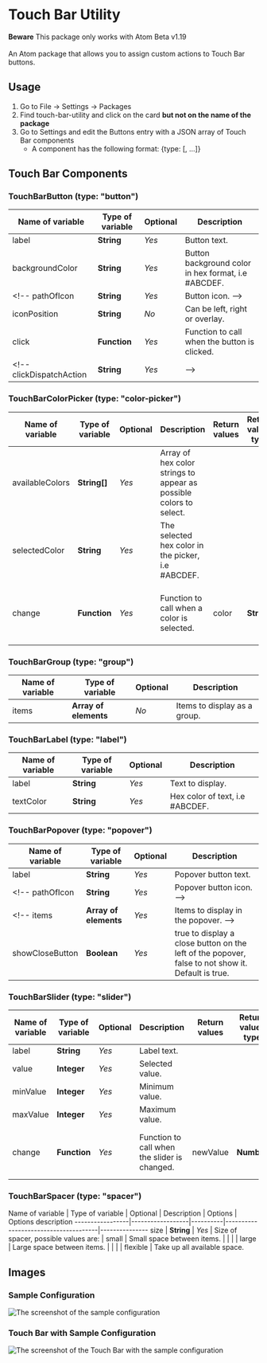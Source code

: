 # Touch Bar Utility

<div class="alert alert-warning" role="alert">
  <strong>Beware</strong> This package only works with Atom Beta v1.19
</div>
<br>
An Atom package that allows you to assign custom actions to Touch Bar buttons.

## Usage
1.  Go to File → Settings → Packages
2.  Find touch-bar-utility and click on the card **but not on the name of the package**
3.  Go to Settings and edit the Buttons entry with a JSON array of Touch Bar components
    *   A component has the following format: {type: <typeOfElement>\[, ...\]}

## Touch Bar Components

### TouchBarButton (type: "button")
 Name of variable    | Type of variable | Optional | Description
 --------------------|------------------|----------|----------------------------------------------------
 label               | **String**       | _Yes_    | Button text.
 backgroundColor     | **String**       | _Yes_    | Button background color in hex format, i.e #ABCDEF.
 <!-- pathOfIcon          | **String**       | _Yes_    | Button icon. -->
 iconPosition        | **String**       | _No_     | Can be left, right or overlay.
 click               | **Function**     | _Yes_    | Function to call when the button is clicked.
 <!-- clickDispatchAction | **String**       | _Yes_    |  -->

### TouchBarColorPicker (type: "color-picker")
 Name of variable | Type of variable | Optional | Description                                                        | Return values | Return values type | Return values description
 -----------------|------------------|----------|--------------------------------------------------------------------|---------------|--------------------|-------------------------------------------------
 availableColors  | **String[]**     | _Yes_    | Array of hex color strings to appear as possible colors to select.
 selectedColor    | **String**       | _Yes_    | The selected hex color in the picker, i.e #ABCDEF.
 change           | **Function**     | _Yes_    | Function to call when a color is selected.                         | color         | **String**         | The color that the user selected from the picker

### TouchBarGroup (type: "group")
 Name of variable | Type of variable      | Optional | Description
 -----------------|-----------------------|----------|-----------------------------
 items            | **Array of elements** | _No_     | Items to display as a group.
### TouchBarLabel (type: "label")
 Name of variable | Type of variable     | Optional | Description
 -----------------|----------------------|----------|--------------------------------
 label            | **String**           | _Yes_    | Text to display.
 textColor        | **String**           | _Yes_    | Hex color of text, i.e #ABCDEF.

### TouchBarPopover (type: "popover")
 Name of variable | Type of variable          | Optional | Description
 -----------------|---------------------------|----------|--------------------------------------------------------------------------------------------------
 label            | **String**                | _Yes_    | Popover button text.
 <!-- pathOfIcon       | **String**                | _Yes_    | Popover button icon. -->
 <!-- items            | **Array of elements**     | _Yes_    | Items to display in the popover. -->
 showCloseButton  | **Boolean**               | _Yes_    | true to display a close button on the left of the popover, false to not show it. Default is true.

### TouchBarSlider (type: "slider")
 Name of variable | Type of variable | Optional | Description                                  | Return values | Return values type | Return values description
 -----------------|------------------|----------|----------------------------------------------|---------------|--------------------|-----------------------------------------------
 label            | **String**       | _Yes_    | Label text.
 value            | **Integer**      | _Yes_    | Selected value.
 minValue         | **Integer**      | _Yes_    | Minimum value.
 maxValue         | **Integer**      | _Yes_    | Maximum value.
 change           | **Function**     | _Yes_    | Function to call when the slider is changed. | newValue      | **Number**         | The value that the user selected on the Slider

### TouchBarSpacer (type: "spacer")
 Name of variable | Type of variable | Optional | Description                          | Options  | Options description
 -----------------|------------------|----------|--------------------------------------|---------------
 size             | **String**       | _Yes_    | Size of spacer, possible values are: | small    | Small space between items.
                  |                  |          |                                      | large    | Large space between items.
                  |                  |          |                                      | flexible | Take up all available space.

## Images
### Sample Configuration
![The screenshot of the sample configuration](https://raw.githubusercontent.com/inakineitor/touch-bar-utility/master/images/sample-configuration/settings-capture.png)
### Touch Bar with Sample Configuration
![The screenshot of the Touch Bar with the sample configuration](https://f.cloud.github.com/assets/69169/2290250/c35d867a-a017-11e3-86be-cd7c5bf3ff9b.gif)
